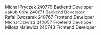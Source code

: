 Michał Pryczek 240779 Backend Developer<br />
Jakub Góra 240671 Backend Developer<br />
Rafał Owczarek 240767 Frontend Developer<br />
Michał Dziwisz 240657 Frontend Developer<br />
Miłosz Malewicz 240743 Frontend Developer<br />
